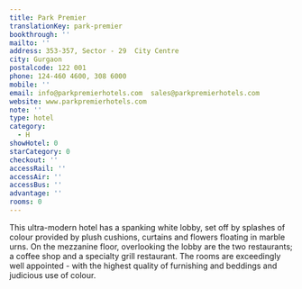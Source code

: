 ```yaml
---
title: Park Premier
translationKey: park-premier
bookthrough: ''
mailto: ''
address: 353-357, Sector - 29  City Centre
city: Gurgaon
postalcode: 122 001
phone: 124-460 4600, 308 6000
mobile: ''
email: info@parkpremierhotels.com  sales@parkpremierhotels.com
website: www.parkpremierhotels.com
note: ''
type: hotel
category:
  - H
showHotel: 0
starCategory: 0
checkout: ''
accessRail: ''
accessAir: ''
accessBus: ''
advantage: ''
rooms: 0
---
```

This ultra-modern hotel has a spanking white lobby, set off by splashes of colour provided by plush cushions, curtains and flowers floating in marble urns.     On the mezzanine floor, overlooking the lobby are the two restaurants; a coffee shop and a specialty grill restaurant.    The rooms are exceedingly well appointed - with the highest quality of furnishing and beddings and judicious use of colour. 